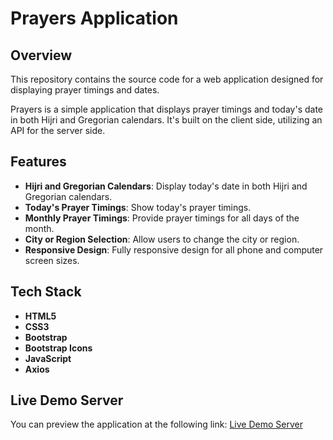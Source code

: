 # Prayers Application

## Overview

This repository contains the source code for a web application designed for displaying prayer timings and dates.

Prayers is a simple application that displays prayer timings and today's date in both Hijri and Gregorian calendars. It's built on the client side, utilizing an API for the server side.

## Features

- **Hijri and Gregorian Calendars**: Display today's date in both Hijri and Gregorian calendars.
- **Today's Prayer Timings**: Show today's prayer timings.
- **Monthly Prayer Timings**: Provide prayer timings for all days of the month.
- **City or Region Selection**: Allow users to change the city or region.
- **Responsive Design**: Fully responsive design for all phone and computer screen sizes.

## Tech Stack

- **HTML5**
- **CSS3**
- **Bootstrap**
- **Bootstrap Icons**
- **JavaScript**
- **Axios**

## Live Demo Server

You can preview the application at the following link: [Live Demo Server](https://prayers-moehurmoz-project.netlify.app/views)
